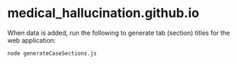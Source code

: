 # medical_hallucination.github.io

When data is added, run the following to generate tab (section) titles for the web application: 
```bash 
node generateCaseSections.js
``` 